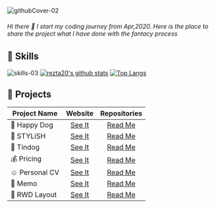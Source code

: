 ![githubCover-02](https://user-images.githubusercontent.com/63142258/104094096-c90e6500-52c9-11eb-9d9b-1836845ff61a.png)

###### Hi there 👋  I start my coding journey from Apr,2020. Here is the place to share the project what I have done with the fantacy process

## :wrench: Skills
![skills-03](https://user-images.githubusercontent.com/63142258/104092454-0de0ce80-52bf-11eb-8d89-9b1d8b7f09a6.png)
[![rezta20's github stats](https://github-readme-stats.vercel.app/api?username=rezta20&theme=tokyonight&show_icons=true)](https://github.com/anuraghazra/github-readme-stats)
[![Top Langs](https://github-readme-stats.vercel.app/api/top-langs/?username=rezta20&theme=tokyonight&show_icons=true)](https://github.com/anuraghazra/github-readme-stats)


## :rocket: Projects
| Project Name| Website | Repositories
--- | :---: | :---:
| :paw_prints: Happy Dog      | [See It](https://happydog-82c2f.web.app/Html/homepage.html "Happy Dog") |[Read Me](https://github.com/Rezta20/HappyDog/tree/master#paw_prints-happydog) 
| :dress: STYLiSH      | [See It](https://rezta20.github.io/STYLiSH/stylish/html/index.html "STYLiSH") |[Read Me](https://github.com/Rezta20/STYLiSH#dress-stylish) 
| :dog: Tindog      | [See It](https://rezta20.github.io/Tindog/ "Tindog") |[Read Me](https://github.com/Rezta20/Tindog/blob/master/README.md#dogtindog) 
| :moneybag: Pricing     | [See It](https://rezta20.github.io/pricing/ "Pricing") |[Read Me](https://github.com/Rezta20/pricing/blob/master/README.md#moneybag-pricing) 
| :relaxed: Personal CV      | [See It](https://rezta20.github.io/personal-3/ "Personal CV") |[Read Me](https://github.com/Rezta20/personal-3/blob/master/README.md#relaxed-personal-cv) 
| :memo: Memo      | [See It](https://rezta20.github.io/React-exam/ "Memo") |[Read Me](https://github.com/Rezta20/React-exam/blob/gh-pages/README.md#memo-memo) 
| :space_invader: RWD Layout      | [See It](https://rezta20.github.io/remote-assignments/week-2/index.html#item1 "RWD Layout") |[Read Me](https://github.com/Rezta20/remote-assignments/tree/master#space_invader-rwd-layout) 




<!--
**Rezta20/Rezta20** is a ✨ _special_ ✨ repository because its `README.md` (this file) appears on your GitHub profile.

Here are some ideas to get you started:

- 🔭 I’m currently working on ...
- 🌱 I’m currently learning ...
- 👯 I’m looking to collaborate on ...
- 🤔 I’m looking for help with ...
- 💬 Ask me about ...
- 📫 How to reach me: ...
- 😄 Pronouns: ...
- ⚡ Fun fact: ...
-->
